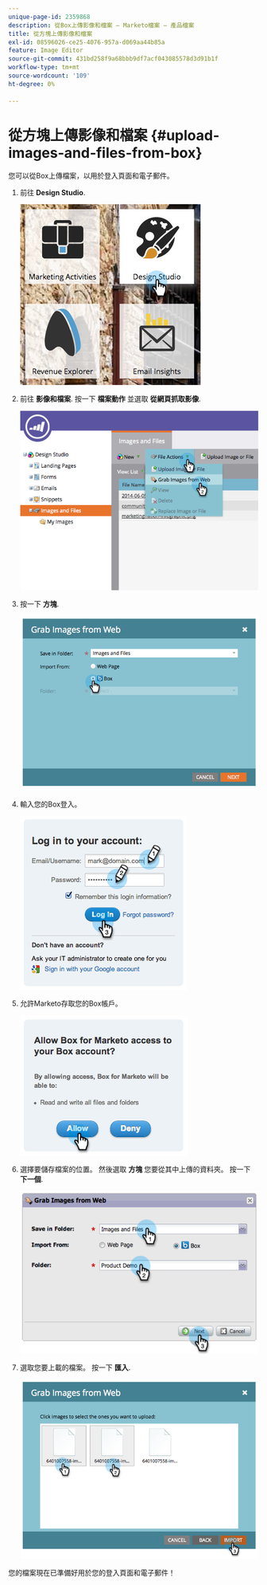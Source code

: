```yaml
---
unique-page-id: 2359868
description: 從Box上傳影像和檔案 — Marketo檔案 — 產品檔案
title: 從方塊上傳影像和檔案
exl-id: 08596026-ce25-4076-957a-d069aa44b85a
feature: Image Editor
source-git-commit: 431bd258f9a68bbb9df7acf043085578d3d91b1f
workflow-type: tm+mt
source-wordcount: '109'
ht-degree: 0%

---
```


# 從方塊上傳影像和檔案 {#upload-images-and-files-from-box}

您可以從Box上傳檔案，以用於登入頁面和電子郵件。

1. 前往 **Design Studio**.

   ![](assets/designstudio-3.png)

1. 前往 **影像和檔案**. 按一下 **檔案動作** 並選取 **從網頁抓取影像**.

   ![](assets/image2014-9-16-12-3a50-3a40.png)

1. 按一下 **方塊**.

   ![](assets/image2014-9-16-12-3a50-3a56.png)

1. 輸入您的Box登入。

   ![](assets/image2014-9-16-12-3a51-3a10.png)

1. 允許Marketo存取您的Box帳戶。

   ![](assets/image2014-9-16-12-3a51-3a28.png)

1. 選擇要儲存檔案的位置。 然後選取 **方塊** 您要從其中上傳的資料夾。 按一下 **下一個**.

   ![](assets/image2014-9-16-12-3a51-3a59.png)

1. 選取您要上載的檔案。 按一下 **匯入**.

   ![](assets/image2014-9-16-12-3a52-3a15.png)

您的檔案現在已準備好用於您的登入頁面和電子郵件！
